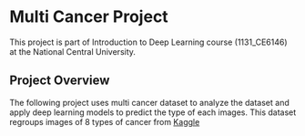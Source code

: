 # Multi Cancer Project 
This project is part of Introduction to Deep Learning course (1131_CE6146) at the National Central University.

## Project Overview
The following project uses multi cancer dataset to analyze the dataset and apply deep learning models to predict the type of each images.
This dataset regroups images of 8 types of cancer from [Kaggle](https://www.kaggle.com/datasets/obulisainaren/multi-cancer/data)
